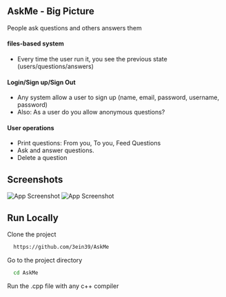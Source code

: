 ## AskMe - Big Picture
People ask questions and others answers them
#### files-based system

* Every time the user run it, you see the previous state (users/questions/answers)
#### Login/Sign up/Sign Out
* Any system allow a user to sign up (name, email, password, username, password)
* Also: As a user do you allow anonymous questions?
#### User operations
* Print questions: From you, To you, Feed Questions
* Ask and answer questions.
* Delete a question

## Screenshots

![App Screenshot](https://res.cloudinary.com/ein39/image/upload/v1656619783/1_fhuews.png)
![App Screenshot](https://res.cloudinary.com/ein39/image/upload/v1656619782/2_okk4mh.png)


## Run Locally

Clone the project

```bash
  https://github.com/3ein39/AskMe
```

Go to the project directory

```bash
  cd AskMe
```

Run the .cpp file with any c++ compiler
